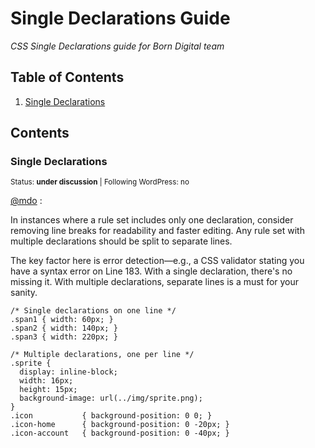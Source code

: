 # Single Declarations Guide

*CSS Single Declarations guide for Born Digital team*

## Table of Contents

  1. [Single Declarations](#single-declarations)

## Contents

### Single Declarations

<sup>Status: **under discussion**   | Following WordPress: no</sup>

[@mdo](http://codeguide.co/#css-single-declarations) :

In instances where a rule set includes only one declaration, consider removing line breaks for readability and faster editing. Any rule set with multiple declarations should be split to separate lines.

The key factor here is error detection—e.g., a CSS validator stating you have a syntax error on Line 183. With a single declaration, there's no missing it. With multiple declarations, separate lines is a must for your sanity.

```
/* Single declarations on one line */
.span1 { width: 60px; }
.span2 { width: 140px; }
.span3 { width: 220px; }

/* Multiple declarations, one per line */
.sprite {
  display: inline-block;
  width: 16px;
  height: 15px;
  background-image: url(../img/sprite.png);
}
.icon           { background-position: 0 0; }
.icon-home      { background-position: 0 -20px; }
.icon-account   { background-position: 0 -40px; }
```
